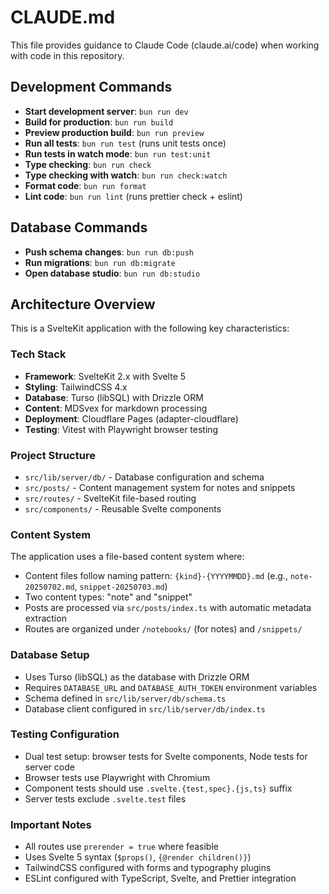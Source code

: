# CLAUDE.md

This file provides guidance to Claude Code (claude.ai/code) when working with code in this repository.

## Development Commands

- **Start development server**: `bun run dev`
- **Build for production**: `bun run build`
- **Preview production build**: `bun run preview`
- **Run all tests**: `bun run test` (runs unit tests once)
- **Run tests in watch mode**: `bun run test:unit`
- **Type checking**: `bun run check`
- **Type checking with watch**: `bun run check:watch`
- **Format code**: `bun run format`
- **Lint code**: `bun run lint` (runs prettier check + eslint)

## Database Commands

- **Push schema changes**: `bun run db:push`
- **Run migrations**: `bun run db:migrate`
- **Open database studio**: `bun run db:studio`

## Architecture Overview

This is a SvelteKit application with the following key characteristics:

### Tech Stack

- **Framework**: SvelteKit 2.x with Svelte 5
- **Styling**: TailwindCSS 4.x
- **Database**: Turso (libSQL) with Drizzle ORM
- **Content**: MDSvex for markdown processing
- **Deployment**: Cloudflare Pages (adapter-cloudflare)
- **Testing**: Vitest with Playwright browser testing

### Project Structure

- `src/lib/server/db/` - Database configuration and schema
- `src/posts/` - Content management system for notes and snippets
- `src/routes/` - SvelteKit file-based routing
- `src/components/` - Reusable Svelte components

### Content System

The application uses a file-based content system where:

- Content files follow naming pattern: `{kind}-{YYYYMMDD}.md` (e.g., `note-20250702.md`, `snippet-20250703.md`)
- Two content types: "note" and "snippet"
- Posts are processed via `src/posts/index.ts` with automatic metadata extraction
- Routes are organized under `/notebooks/` (for notes) and `/snippets/`

### Database Setup

- Uses Turso (libSQL) as the database with Drizzle ORM
- Requires `DATABASE_URL` and `DATABASE_AUTH_TOKEN` environment variables
- Schema defined in `src/lib/server/db/schema.ts`
- Database client configured in `src/lib/server/db/index.ts`

### Testing Configuration

- Dual test setup: browser tests for Svelte components, Node tests for server code
- Browser tests use Playwright with Chromium
- Component tests should use `.svelte.{test,spec}.{js,ts}` suffix
- Server tests exclude `.svelte.test` files

### Important Notes

- All routes use `prerender = true` where feasible
- Uses Svelte 5 syntax (`$props()`, `{@render children()}`)
- TailwindCSS configured with forms and typography plugins
- ESLint configured with TypeScript, Svelte, and Prettier integration
